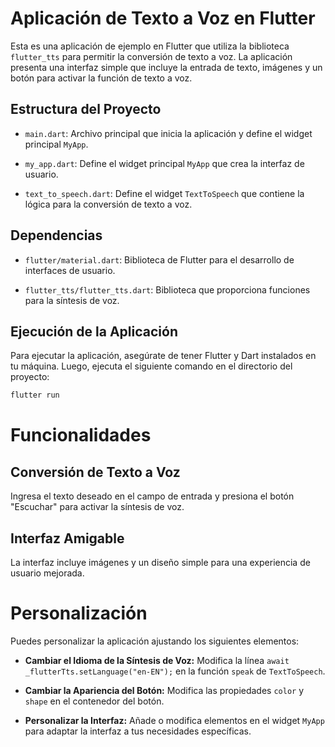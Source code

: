 # Aplicación de Texto a Voz en Flutter

Esta es una aplicación de ejemplo en Flutter que utiliza la biblioteca `flutter_tts` para permitir la conversión de texto a voz. La aplicación presenta una interfaz simple que incluye la entrada de texto, imágenes y un botón para activar la función de texto a voz.

## Estructura del Proyecto

- `main.dart`: Archivo principal que inicia la aplicación y define el widget principal `MyApp`.

- `my_app.dart`: Define el widget principal `MyApp` que crea la interfaz de usuario.

- `text_to_speech.dart`: Define el widget `TextToSpeech` que contiene la lógica para la conversión de texto a voz.

## Dependencias

- `flutter/material.dart`: Biblioteca de Flutter para el desarrollo de interfaces de usuario.

- `flutter_tts/flutter_tts.dart`: Biblioteca que proporciona funciones para la síntesis de voz.

## Ejecución de la Aplicación

Para ejecutar la aplicación, asegúrate de tener Flutter y Dart instalados en tu máquina. Luego, ejecuta el siguiente comando en el directorio del proyecto:

```bash
flutter run
```

# Funcionalidades

## Conversión de Texto a Voz
Ingresa el texto deseado en el campo de entrada y presiona el botón "Escuchar" para activar la síntesis de voz.

## Interfaz Amigable
La interfaz incluye imágenes y un diseño simple para una experiencia de usuario mejorada.

# Personalización

Puedes personalizar la aplicación ajustando los siguientes elementos:

- **Cambiar el Idioma de la Síntesis de Voz:**
  Modifica la línea `await _flutterTts.setLanguage("en-EN");` en la función `speak` de `TextToSpeech`.

- **Cambiar la Apariencia del Botón:**
  Modifica las propiedades `color` y `shape` en el contenedor del botón.

- **Personalizar la Interfaz:**
  Añade o modifica elementos en el widget `MyApp` para adaptar la interfaz a tus necesidades específicas.
